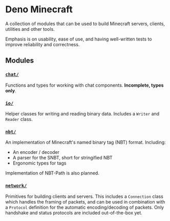 # Deno Minecraft

A collection of modules that can be used to build Minecraft servers, clients, utilities and other tools.

Emphasis is on usability, ease of use, and having well-written tests to improve reliability and correctness.

## Modules

### [`chat/`](chat/)

Functions and types for working with chat components. **Incomplete, types only**.

### [`io/`](io/)

Helper classes for writing and reading binary data. Includes a `Writer` and `Reader` class.

### [`nbt/`](nbt/)

An implementation of Minecraft's named binary tag (NBT) format. Including:

- An encoder / decoder
- A parser for the SNBT, short for stringified NBT
- Ergonomic types for tags

Implementation of NBT-Path is also planned.

### [`network/`](network/)

Primitives for building clients and servers. This includes a `Connection` class which handles the framing of packets, and can be used in combination with a `Protocol` definition for the automatic encoding/decoding of packets. Only handshake and status protocols are included out-of-the-box yet.
